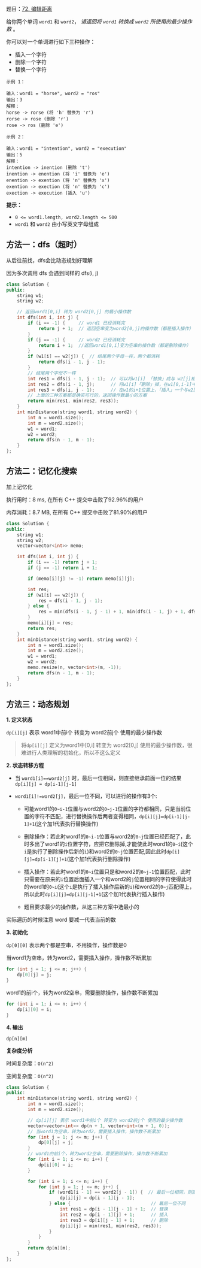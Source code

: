 题目：[72. 编辑距离](https://leetcode.cn/problems/edit-distance/)

给你两个单词 `word1` 和 `word2`， *请返回将 `word1` 转换成 `word2` 所使用的最少操作数* 。

你可以对一个单词进行如下三种操作：

- 插入一个字符
- 删除一个字符
- 替换一个字符

```
示例 1：

输入：word1 = "horse", word2 = "ros"
输出：3
解释：
horse -> rorse (将 'h' 替换为 'r')
rorse -> rose (删除 'r')
rose -> ros (删除 'e')

示例 2：

输入：word1 = "intention", word2 = "execution"
输出：5
解释：
intention -> inention (删除 't')
inention -> enention (将 'i' 替换为 'e')
enention -> exention (将 'n' 替换为 'x')
exention -> exection (将 'n' 替换为 'c')
exection -> execution (插入 'u')

```

**提示：**

- `0 <= word1.length, word2.length <= 500`
- `word1` 和 `word2` 由小写英文字母组成

## 方法一：dfs（超时）

从后往前找，dfs会比动态规划好理解

因为多次调用 dfs 会遇到同样的 dfs(i, j)

```c++
class Solution {
public:
    string w1;
    string w2;

    // 返回word1[0,i] 转为 word2[0,j] 的最小操作数
    int dfs(int i, int j) {
        if (i == -1) {     // word1 已经消耗完
            return j + 1;  // 返回空串变为word2[0,j]的操作数（都是插入操作）
        }
        if (j == -1) {     // word2 已经消耗完
            return i + 1;  //返回word1[0,i]变为空串的操作数（都是删除操作）
        }
        if (w1[i] == w2[j]) {  // 结尾两个字母一样，两个都消耗
            return dfs(i - 1, j - 1);
        }
        // 结尾两个字母不一样
        int res1 = dfs(i - 1, j - 1);  // 可以将w1[i] 「替换」成与 w2[j]相同的数，两个都消耗
        int res2 = dfs(i - 1, j);      // 将w1[i]「删除」掉，在w1[0,i-1]中找替换成w2[0,j]的方法，并返回操作数
        int res3 = dfs(i, j - 1);      // 在w1的i+1位置上，「插入」一个与w2[j]相同数，w1[i]没有消耗，w2[j]消耗了
        // 上面的三种方案都是确实可行的，返回操作数最小的方案
        return min(res1, min(res2, res3));
    }
    int minDistance(string word1, string word2) {
        int n = word1.size();
        int m = word2.size();
        w1 = word1;
        w2 = word2;
        return dfs(n - 1, m - 1);
    }
};
```

## 方法二：记忆化搜索

加上记忆化

执行用时：8 ms, 在所有 C++ 提交中击败了92.96%的用户

内存消耗：8.7 MB, 在所有 C++ 提交中击败了81.90%的用户

```c++
class Solution {
public:
    string w1;
    string w2;
    vector<vector<int>> memo;

    int dfs(int i, int j) {
        if (i == -1) return j + 1;
        if (j == -1) return i + 1;

        if (memo[i][j] != -1) return memo[i][j];

        int res;
        if (w1[i] == w2[j]) {
            res = dfs(i - 1, j - 1);
        } else {
            res = min(dfs(i - 1, j - 1) + 1, min(dfs(i - 1, j) + 1, dfs(i, j - 1) + 1));
        }
        memo[i][j] = res;
        return res;
    }
    int minDistance(string word1, string word2) {
        int n = word1.size();
        int m = word2.size();
        w1 = word1;
        w2 = word2;
        memo.resize(n, vector<int>(m, -1));
        return dfs(n - 1, m - 1);
    }
};
```



## 方法三：动态规划

**1. 定义状态**

`dp[i][j]` 表示 word1中前i个 转变为 word2前j个 使用的最少操作数

> 将`dp[i][j]` 定义为word1中[0,i] 转变为 word2[0,j] 使用的最少操作数，很难进行人类理解的初始化，所以不这么定义

**2. 状态转移方程**

- 当 `word1[i]==word2[j]` 时，最后一位相同，则直接继承前面一位的结果 `dp[i][j] = dp[i-1][j-1]`

- `word1[i]!=word2[j]`，最后一位不同，可以进行的操作有3个:
  - 可能word1的`0~i-1`位置与word2的`0~j-1`位置的字符都相同，只是当前位置的字符不匹配，进行替换操作后两者变得相同，`dp[i][j]=dp[i-1][j-1]+1`(这个加1代表执行替换操作)
  - 删除操作：若此时word1的`0~i-1`位置与word2的`0~j`位置已经匹配了，此时多出了word1的`i`位置字符，应把它删除掉,才能使此时word1的`0~i`(这个`i`是执行了删除操作后新的`i`)和word2的`0~j`位置匹配,因此此时`dp[i][j]=dp[i-1][j]+1`(这个加1代表执行删除操作)
  - 插入操作：若此时word1的`0~i`位置只是和word2的`0~j-1`位置匹配，此时只需要在原来的`i`位置后面插入一个和word2的`j`位置相同的字符使得此时的word1的`0~i`(这个`i`是执行了插入操作后新的`i`)和word2的`0~j`匹配得上，所以此时`dp[i][j]=dp[i][j-1]+1`(这个加1代表执行插入操作)
  
  - 题目要求最少的操作数，从这三种方案中选最小的

实际遍历的时候注意 word 要减一代表当前的数

**3. 初始化**

`dp[0][0]` 表示两个都是空串，不用操作，操作数是0

当word1为空串，转为word2，需要插入操作，操作数不断累加

```c++
for (int j = 1; j <= m; j++) {
    dp[0][j] = j;
}
```

word1的前i个，转为word2空串，需要删除操作，操作数不断累加

```c++
for (int i = 1; i <= n; i++) {
    dp[i][0] = i;
}
```

**4. 输出**

`dp[n][m]`

**复杂度分析**

时间复杂度：`O(n^2)`

空间复杂度：`O(n^2)`

```c++
class Solution {
public:
    int minDistance(string word1, string word2) {
        int n = word1.size();
        int m = word2.size();

        // dp[i][j] 表示 word1中前i个 转变为 word2前j个 使用的最少操作数
        vector<vector<int>> dp(n + 1, vector<int>(m + 1, 0));
        // 当word1为空串，转为word2，需要插入操作，操作数不断累加
        for (int j = 1; j <= m; j++) {
            dp[0][j] = j;
        }
        // word1的前i个，转为word2空串，需要删除操作，操作数不断累加
        for (int i = 1; i <= n; i++) {
            dp[i][0] = i;
        }

        for (int i = 1; i <= n; i++) {
            for (int j = 1; j <= m; j++) {
                if (word1[i - 1] == word2[j - 1]) {  // 最后一位相同，则直接继承前面一位的结果
                    dp[i][j] = dp[i - 1][j - 1];
                } else {                              // 最后一位不同
                    int res1 = dp[i - 1][j - 1] + 1;  // 替换
                    int res2 = dp[i - 1][j] + 1;      // 插入
                    int res3 = dp[i][j - 1] + 1;      // 删除
                    dp[i][j] = min(res1, min(res2, res3));
                }
            }
        }
        return dp[n][m];
    }
};
```

